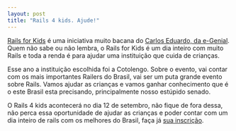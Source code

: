 ```yaml
---
layout: post
title: "Rails 4 kids. Ajude!"
---
```


[Rails for Kids](http://www.railsforkids.com/) é uma iniciativa muito bacana do [Carlos Eduardo, da e-Genial](http://www.egenial.com.br/). Quem não sabe ou não lembra, o Rails for Kids é um dia inteiro com muito Rails e toda a renda é para ajudar uma instituição que cuida de crianças.

Esse ano a instituição escolhida foi a Cotolengo. Sobre o evento, vai contar com os mais importantes Railers do Brasil, vai ser um puta grande evento sobre Rails. Vamos ajudar as crianças e vamos ganhar conhecimento que é o este Brasil esta precisando, principalmente nosso estúpido senado.

O Rails 4 kids acontecerá no dia 12 de setembro, não fique de fora dessa, não perca essa oportunidade de ajudar as crianças e poder contar com um dia inteiro de rails com os melhores do Brasil, faça já [sua inscrição](http://www.railsforkids.com/inscriptions).
